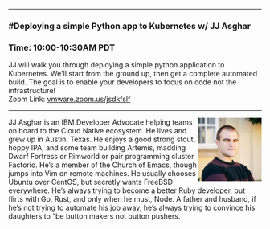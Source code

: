 <style>
  .wrapper {margin-top:75px;}
  header {top:20px!important;
  .session-wrapper{border:1px solid #36373b; border-radius:5px; padding:20px; background-color:##D3D3D3;}
  
</style>
<hr/>

### **#Deploying a simple Python app to Kubernetes w/ JJ Asghar**
### **Time: 10:00-10:30AM PDT**
<div class="session-wrapper">
JJ will walk you through deploying a simple python application to Kubernetes. We'll start from the ground up, then get a complete automated build. The goal is to enable your developers to focus on code not the infrastructure!
 
<br>
Zoom Link: <a href="vmware.zoom.us/jsdkfslf">vmware.zoom.us/jsdkfslf</a>
</div>


<hr/>
<img src="ivaylo_ivanov.jpg" alt="JJ Asghar" width="25%" align="right">
    
<p>JJ Asghar is an IBM Developer Advocate helping teams on board to the Cloud Native ecosystem.
He lives and grew up in Austin, Texas. He enjoys a good strong stout, hoppy IPA, and some team building Artemis, madding Dwarf Fortress or Rimworld or pair programming cluster Factorio. He’s a member of the Church of Emacs, though jumps into Vim on remote machines. He usually chooses Ubuntu over CentOS, but secretly wants FreeBSD everywhere. He’s always trying to become a better Ruby developer, but flirts with Go, Rust, and only when he must, Node. A father and husband, if he’s not trying to automate his job away, he’s always trying to convince his daughters to “be button makers not button pushers.</p>

